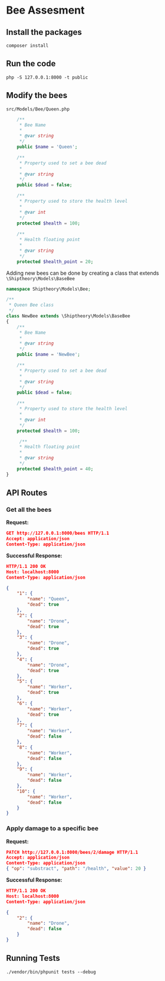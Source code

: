 # Bee Assesment


## Install the packages
```
composer install
```

## Run the code

```
php -S 127.0.0.1:8000 -t public
```

## Modify the bees
`src/Models/Bee/Queen.php`

```php
    /**
     * Bee Name
     * 
     * @var string 
     */
    public $name = 'Queen';

    /**
     * Property used to set a bee dead
     * 
     * @var string 
     */
    public $dead = false;

    /**
     * Property used to store the health level
     * 
     * @var int 
     */
    protected $health = 100; 
    
    /**
     * Health floating point
     * 
     * @var string
     */
    protected $health_point = 20; 
```

Adding new bees can be done by creating a class that extends `\Shiptheory\Models\BaseBee`

```php
namespace Shiptheory\Models\Bee;

/**
 * Queen Bee class
 */
class NewBee extends \Shiptheory\Models\BaseBee
{
    /**
     * Bee Name
     * 
     * @var string 
     */
    public $name = 'NewBee';

    /**
     * Property used to set a bee dead
     * 
     * @var string 
     */
    public $dead = false;

    /**
     * Property used to store the health level
     * 
     * @var int 
     */
    protected $health = 100;  

     /**
     * Health floating point
     * 
     * @var string
     */
    protected $health_point = 40; 
}
```


## API Routes
### Get all the bees 

**Request:**
```json
GET http://127.0.0.1:8000/bees HTTP/1.1
Accept: application/json
Content-Type: application/json
```
**Successful Response:**
```json
HTTP/1.1 200 OK
Host: localhost:8000
Content-Type: application/json

{
    "1": {
        "name": "Queen",
        "dead": true
    },
    "2": {
        "name": "Drone",
        "dead": true
    },
    "3": {
        "name": "Drone",
        "dead": true
    },
    "4": {
        "name": "Drone",
        "dead": true
    },
    "5": {
        "name": "Worker",
        "dead": true
    },
    "6": {
        "name": "Worker",
        "dead": true
    },
    "7": {
        "name": "Worker",
        "dead": false
    },
    "8": {
        "name": "Worker",
        "dead": false
    },
    "9": {
        "name": "Worker",
        "dead": false
    },
    "10": {
        "name": "Worker",
        "dead": false
    }
}
```


### Apply damage to a specific bee

**Request:**
```json
PATCH http://127.0.0.1:8000/bees/2/damage HTTP/1.1
Accept: application/json
Content-Type: application/json
{ "op": "substract", "path": "/health", "value": 20 }
```
**Successful Response:**
```json
HTTP/1.1 200 OK
Host: localhost:8000
Content-Type: application/json

{
    "2": {
        "name": "Drone",
        "dead": false
    }
}
```

## Running Tests
```
./vendor/bin/phpunit tests --debug
```